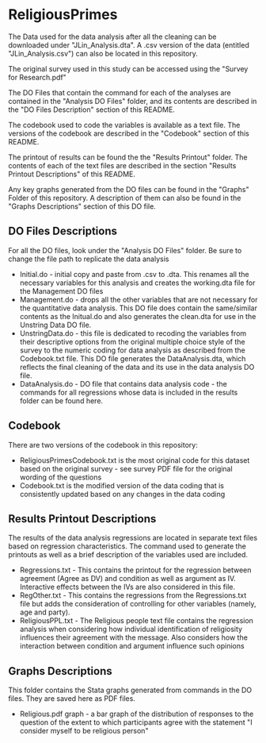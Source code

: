 # ReligiousPrimes

The Data used for the data analysis after all the cleaning can be downloaded under "JLin_Analysis.dta". A .csv version of the data (entitled "JLin_Analysis.csv") can also be located in this repository.

The original survey used in this study can be accessed using the "Survey for Research.pdf"

The DO Files that contain the command for each of the analyses are contained in the "Analysis DO Files" folder, and its contents are described in the "DO Files Description" section of this README.

The codebook used to code the variables is available as a text file. The versions of the codebook are described in the "Codebook" section of this README.

The printout of results can be found the the "Results Printout" folder. The contents of each of the text files are described in the section "Results Printout Descriptions" of this README.

Any key graphs generated from the DO files can be found in the "Graphs" Folder of this repository. A description of them can also be found in the "Graphs Descriptions" section of this DO file.

## DO Files Descriptions

For all the DO files, look under the "Analysis DO Files\" folder.
Be sure to change the file path to replicate the data analysis
* Initial.do - initial copy and paste from .csv to .dta. This renames all the necessary variables for this analysis and creates the working.dta file for the Management DO files
* Management.do - drops all the other variables that are not necessary for the quantitative data analysis. This DO file does contain the same/similar contents as the Initual.do and also generates the clean.dta for use in the Unstring Data DO file.
* UnstringData.do - this file is dedicated to recoding the variables from their descriptive options from the original multiple choice style of the survey to the numeric coding for data analysis as described from the Codebook.txt file. This DO file generates the DataAnalysis.dta, which reflects the final cleaning of the data and its use in the data analysis DO file.
* DataAnalysis.do - DO file that contains data analysis code - the commands for all regressions whose data is included in the results folder can be found here.

## Codebook

There are two versions of the codebook in this repository:
* ReligiousPrimesCodebook.txt is the most original code for this dataset based on the original survey - see survey PDF file for the original wording of the questions
* Codebook.txt is the modified version of the data coding that is consistently updated based on any changes in the data coding

## Results Printout Descriptions

The results of the data analysis regressions are located in separate text files based on regression characteristics. The command used to generate the printouts as well as a brief description of the variables used are included.

* Regressions.txt - This contains the printout for the regression between agreement (Agree as DV) and condition as well as argument as IV. Interactive effects between the IVs are also considered in this file.
* RegOther.txt - This contains the regressions from the Regressions.txt file but adds the consideration of controlling for other variables (namely, age and party).
* ReligiousPPL.txt - The Religious people text file contains the regression analysis when considering how individual identification of religiosity influences their agreement with the message. Also considers how the interaction between condition and argument influence such opinions

## Graphs Descriptions

This folder contains the Stata graphs generated from commands in the DO files. They are saved here as PDF files.

* Religious.pdf graph - a bar graph of the distribution of responses to the question of the extent to which participants agree with the statement "I consider myself to be religious person"
